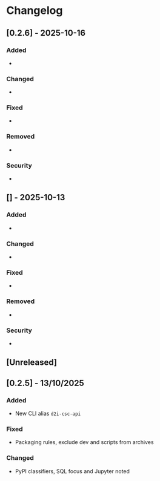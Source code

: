 # Changelog

## [0.2.6] - 2025-10-16
### Added
- 

### Changed
- 

### Fixed
- 

### Removed
- 

### Security
- 

## [] - 2025-10-13
### Added
- 

### Changed
- 

### Fixed
- 

### Removed
- 

### Security
- 

## [Unreleased]

## [0.2.5] - 13/10/2025
### Added
- New CLI alias `d2i-csc-api`

### Fixed
- Packaging rules, exclude dev and scripts from archives

### Changed
- PyPI classifiers, SQL focus and Jupyter noted




